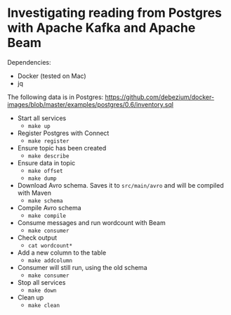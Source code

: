 # Investigating reading from Postgres with Apache Kafka and Apache Beam

Dependencies:
* Docker (tested on Mac)
* jq

The following data is in Postgres: https://github.com/debezium/docker-images/blob/master/examples/postgres/0.6/inventory.sql

* Start all services
    * `make up`
* Register Postgres with Connect
    * `make register`
* Ensure topic has been created
    * `make describe`
* Ensure data in topic
    * `make offset`
    * `make dump`
* Download Avro schema. Saves it to `src/main/avro` and will be compiled with Maven
    * `make schema`
* Compile Avro schema
    * `make compile`
* Consume messages and run wordcount with Beam
    * `make consumer`
* Check output
    * `cat wordcount*`
* Add a new column to the table
    * `make addcolumn`
* Consumer will still run, using the old schema
    * `make consumer`
* Stop all services
    * `make down`
* Clean up
    * `make clean`
